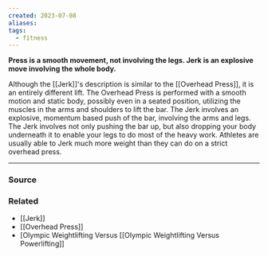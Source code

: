 ```yaml
---
created: 2023-07-08
aliases: 
tags:
  - fitness
---
```

**Press is a smooth movement, not involving the legs. Jerk is an explosive move involving the whole body.**

Although the [[Jerk]]'s description is similar to the [[Overhead Press]], it is an entirely different lift. The Overhead Press is performed with a smooth motion and static body, possibly even in a seated position, utilizing the muscles in the arms and shoulders to lift the bar. The Jerk involves an explosive, momentum based push of the bar, involving the arms and legs. The Jerk involves not only pushing the bar up, but also dropping your body underneath it to enable your legs to do most of the heavy work. Athletes are usually able to Jerk much more weight than they can do on a strict overhead press.

---

### Source

### Related
- [[Jerk]] 
- [[Overhead Press]] 
- [Olympic Weightlifting Versus [[Olympic Weightlifting Versus Powerlifting]]